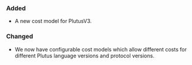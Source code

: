 ### Added

- A new cost model for PlutusV3.

### Changed

- We now have configurable cost models which allow different costs for different Plutus language versions and protocol versions.
